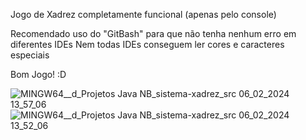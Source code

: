Jogo de Xadrez completamente funcional (apenas pelo console)

Recomendado uso do "GitBash" para que não tenha nenhum erro em diferentes IDEs
Nem todas IDEs conseguem ler cores e caracteres especiais

Bom Jogo! :D

![MINGW64__d_Projetos Java NB_sistema-xadrez_src 06_02_2024 13_57_06](https://github.com/ArturHSousa/sistema-xadrez-java/assets/135179306/015bee70-f6d0-4d9b-8d58-d70f759eb8c3)
![MINGW64__d_Projetos Java NB_sistema-xadrez_src 06_02_2024 13_52_06](https://github.com/ArturHSousa/sistema-xadrez-java/assets/135179306/6d0e91ca-4ca9-45d0-b1b4-108c246040e0)
